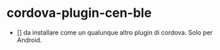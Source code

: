 # cordova-plugin-cen-ble

- [] da installare come un qualunque altro plugin di cordova. Solo per Android.

```